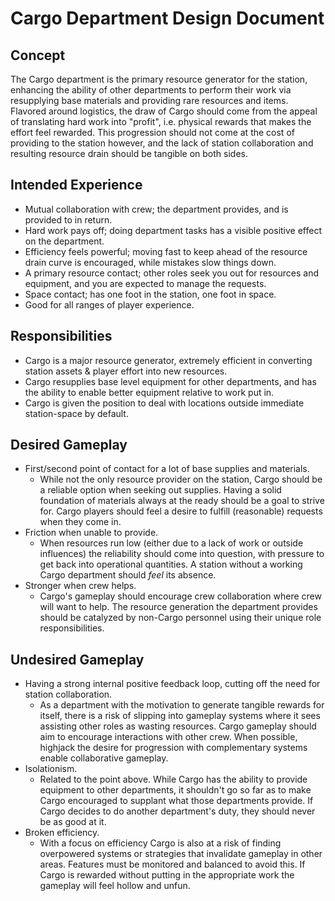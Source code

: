 # Cargo Department Design Document

## Concept
The Cargo department is the primary resource generator for the station, enhancing the ability of other departments to perform their work via resupplying base materials and providing rare resources and items. Flavored around logistics, the draw of Cargo should come from the appeal of translating hard work into "profit", i.e. physical rewards that makes the effort feel rewarded. This progression should not come at the cost of providing to the station however, and the lack of station collaboration and resulting resource drain should be tangible on both sides.

## Intended Experience
- Mutual collaboration with crew; the department provides, and is provided to in return.
- Hard work pays off; doing department tasks has a visible positive effect on the department.
- Efficiency feels powerful; moving fast to keep ahead of the resource drain curve is encouraged, while mistakes slow things down.
- A primary resource contact; other roles seek you out for resources and equipment, and you are expected to manage the requests.
- Space contact; has one foot in the station, one foot in space.
- Good for all ranges of player experience.

## Responsibilities
- Cargo is a major resource generator, extremely efficient in converting station assets & player effort into new resources.
- Cargo resupplies base level equipment for other departments, and has the ability to enable better equipment relative to work put in.
- Cargo is given the position to deal with locations outside immediate station-space by default.

## Desired Gameplay
- First/second point of contact for a lot of base supplies and materials.
  - While not the only resource provider on the station, Cargo should be a reliable option when seeking out supplies. Having a solid foundation of materials always at the ready should be a goal to strive for. Cargo players should feel a desire to fulfill (reasonable) requests when they come in.
- Friction when unable to provide.
  - When resources run low (either due to a lack of work or outside influences) the reliability should come into question, with pressure to get back into operational quantities. A station without a working Cargo department should *feel* its absence.
- Stronger when crew helps.
  - Cargo's gameplay should encourage crew collaboration where crew will want to help. The resource generation the department provides should be catalyzed by non-Cargo personnel using their unique role responsibilities.

## Undesired Gameplay
- Having a strong internal positive feedback loop, cutting off the need for station collaboration.
  - As a department with the motivation to generate tangible rewards for itself, there is a risk of slipping into gameplay systems where it sees assisting other roles as wasting resources. Cargo gameplay should aim to encourage interactions with other crew. When possible, highjack the desire for progression with complementary systems enable collaborative gameplay.
- Isolationism.
  - Related to the point above. While Cargo has the ability to provide equipment to other departments, it shouldn't go so far as to make Cargo encouraged to supplant what those departments provide. If Cargo decides to do another department's duty, they should never be as good at it.
- Broken efficiency.
  - With a focus on efficiency Cargo is also at a risk of finding overpowered systems or strategies that invalidate gameplay in other areas. Features must be monitored and balanced to avoid this. If Cargo is rewarded without putting in the appropriate work the gameplay will feel hollow and unfun. 
